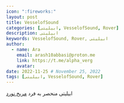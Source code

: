 ```yaml
---
icon: ":fireworks:"
layout: post
title: VesselofSound
categories: [ابیلیتی, VesselofSound, Rover]
description: ابیلیتی
keywords: VesselofSound, Rover, ابیلیتی
author:
  - name: Ara
    email: arash10abbasi@proton.me
    link: https://t.me/alpha_verg
    avatar:
date: 2022-11-25 # November 25, 2022
tags: [ابیلیتی, VesselofSound, Rover]
---
```


ابیلیتی منحصر به فرد [مریخ نورد](../characters/rover.md)